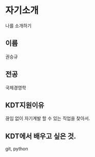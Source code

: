 # 자기소개
나를 소개하기

## 이름
권승규       

## 전공
국제경영학

## KDT지원이유
끊임 없이 자기계발 할 수 있는 직업을 찾아서.

## KDT에서 배우고 싶은 것.
git, python